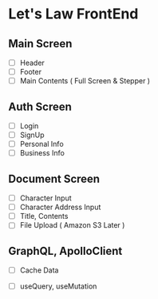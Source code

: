# Let's Law FrontEnd

## Main Screen
- [ ] Header
- [ ] Footer
- [ ] Main Contents ( Full Screen & Stepper )

## Auth Screen
- [ ] Login
- [ ] SignUp
- [ ] Personal Info
- [ ] Business Info
    
## Document Screen
- [ ] Character Input 
- [ ] Character Address Input
- [ ] Title, Contents
- [ ] File Upload ( Amazon S3 Later )

## GraphQL, ApolloClient
- [ ] Cache Data
- [ ] useQuery, useMutation
    